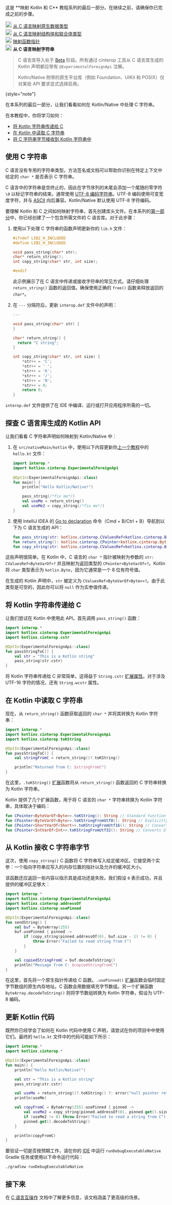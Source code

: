 [//]: # (title: 从 C 语言映射字符串 – 教程)

<tldr>
    <p>这是 **映射 Kotlin 和 C** 教程系列的最后一部分。在继续之前，请确保你已完成之前的步骤。</p>
    <p><img src="icon-1-done.svg" width="20" alt="第一步"/> <a href="mapping-primitive-data-types-from-c.md">从 C 语言映射原生数据类型</a><br/>
        <img src="icon-2-done.svg" width="20" alt="第二步"/> <a href="mapping-struct-union-types-from-c.md">从 C 语言映射结构体和联合体类型</a><br/>
      <img src="icon-3-done.svg" width="20" alt="第三步"/> <a href="mapping-function-pointers-from-c.md">映射函数指针</a><br/>
      <img src="icon-4.svg" width="20" alt="第四步"/> <strong>从 C 语言映射字符串</strong><br/>
    </p>
</tldr>

> C 语言库导入处于 [Beta](native-c-interop-stability.md) 阶段。所有通过 cinterop 工具从 C 语言库生成的 Kotlin 声明都应带有 `@ExperimentalForeignApi` 注解。
>
> Kotlin/Native 附带的原生平台库（例如 Foundation、UIKit 和 POSIX）仅对某些 API 要求显式选择启用。
>
{style="note"}
 
在本系列的最后一部分，让我们看看如何在 Kotlin/Native 中处理 C 字符串。

在本教程中，你将学习如何：

* [将 Kotlin 字符串传递给 C](#pass-kotlin-strings-to-c)
* [在 Kotlin 中读取 C 字符串](#read-c-strings-in-kotlin)
* [将 C 字符串字节接收到 Kotlin 字符串中](#receive-c-string-bytes-from-kotlin)

## 使用 C 字符串

C 语言没有专用的字符串类型。方法签名或文档可以帮助你识别在特定上下文中给定的 `char *` 是否表示 C 字符串。

C 语言中的字符串是空终止的，因此在字节序列的末尾会添加一个尾随的零字符 `\0` 以标记字符串的结束。通常使用 [UTF-8 编码字符串](https://en.wikipedia.org/wiki/UTF-8)。UTF-8 编码使用可变宽度字符，并与 [ASCII](https://en.wikipedia.org/wiki/ASCII) 向后兼容。Kotlin/Native 默认使用 UTF-8 字符编码。

要理解 Kotlin 和 C 之间如何映射字符串，首先创建库头文件。在本系列的[第一部分](mapping-primitive-data-types-from-c.md)中，你已经创建了一个包含所需文件的 C 语言库。对于此步骤：

1. 使用以下处理 C 字符串的函数声明更新你的 `lib.h` 文件：

   ```c
   #ifndef LIB2_H_INCLUDED
   #define LIB2_H_INCLUDED
   
   void pass_string(char* str);
   char* return_string();
   int copy_string(char* str, int size);
   
   #endif
   ```

   此示例展示了在 C 语言中传递或接收字符串的常见方式。请仔细处理 `return_string()` 函数的返回值。确保使用正确的 `free()` 函数来释放返回的 `char*`。

2. 在 `---` 分隔符后，更新 `interop.def` 文件中的声明：

   ```c
   ---
   
   void pass_string(char* str) {
   }
   
   char* return_string() {
     return "C string";
   }
   
   int copy_string(char* str, int size) {
       *str++ = 'C';
       *str++ = ' ';
       *str++ = 'K';
       *str++ = '/';
       *str++ = 'N';
       *str++ = 0;
       return 0;
   }
   ```

`interop.def` 文件提供了在 IDE 中编译、运行或打开应用程序所需的一切。

## 探查 C 语言库生成的 Kotlin API

让我们看看 C 字符串声明如何映射到 Kotlin/Native 中：

1. 在 `src/nativeMain/kotlin` 中，使用以下内容更新你[上一个教程](mapping-function-pointers-from-c.md)中的 `hello.kt` 文件：

   ```kotlin
   import interop.*
   import kotlinx.cinterop.ExperimentalForeignApi
  
   @OptIn(ExperimentalForeignApi::class)
   fun main() {
       println("Hello Kotlin/Native!")

       pass_string(/*fix me*/)
       val useMe = return_string()
       val useMe2 = copy_string(/*fix me*/)
   }
   ```

2. 使用 IntelliJ IDEA 的 [Go to declaration](https://www.jetbrains.com/help/rider/Navigation_and_Search__Go_to_Declaration.html) 命令（<shortcut>Cmd + B</shortcut>/<shortcut>Ctrl + B</shortcut>）导航到以下为 C 语言生成的 API：

   ```kotlin
   fun pass_string(str: kotlinx.cinterop.CValuesRef<kotlinx.cinterop.ByteVarOf<kotlin.Byte> /* from: kotlinx.cinterop.ByteVar */>?)
   fun return_string(): kotlinx.cinterop.CPointer<kotlinx.cinterop.ByteVarOf<kotlin.Byte> /* from: kotlinx.cinterop.ByteVar */>?
   fun copy_string(str: kotlinx.cinterop.CValuesRef<kotlinx.cinterop.ByteVarOf<kotlin.Byte> /* from: kotlinx.cinterop.ByteVar */>?, size: kotlin.Int): kotlin.Int
   ```

这些声明很简单。在 Kotlin 中，C 语言的 `char *` 指针被映射为参数的 `str: CValuesRef<ByteVarOf>?` 并且映射为返回类型的 `CPointer<ByteVarOf>?`。Kotlin 将 `char` 类型表示为 `kotlin.Byte`，因为它通常是一个 8 位有符号值。

在生成的 Kotlin 声明中，`str` 被定义为 `CValuesRef<ByteVarOf<Byte>>?`。由于此类型是可空的，因此你可以将 `null` 作为实参值传递。 

## 将 Kotlin 字符串传递给 C

让我们尝试在 Kotlin 中使用此 API。首先调用 `pass_string()` 函数：

```kotlin
import interop.*
import kotlinx.cinterop.ExperimentalForeignApi
import kotlinx.cinterop.cstr

@OptIn(ExperimentalForeignApi::class)
fun passStringToC() {
    val str = "This is a Kotlin string"
    pass_string(str.cstr)
}
```

将 Kotlin 字符串传递给 C 非常简单，这得益于 `String.cstr` [扩展属性](extensions.md#extension-properties)。对于涉及 UTF-16 字符的情况，还有 `String.wcstr` 属性。

## 在 Kotlin 中读取 C 字符串

现在，从 `return_string()` 函数获取返回的 `char *` 并将其转换为 Kotlin 字符串：

```kotlin
import interop.*
import kotlinx.cinterop.ExperimentalForeignApi
import kotlinx.cinterop.toKString

@OptIn(ExperimentalForeignApi::class)
fun passStringToC() {
    val stringFromC = return_string()?.toKString()

    println("Returned from C: $stringFromC")
}
```

在这里，`.toKString()` [扩展](https://kotlinlang.org/api/core/kotlin-stdlib/kotlinx.cinterop/to-k-string.html)函数将从 `return_string()` 函数返回的 C 字符串转换为 Kotlin 字符串。

Kotlin 提供了几个扩展函数，用于将 C 语言的 `char *` 字符串转换为 Kotlin 字符串，具体取决于编码：

```kotlin
fun CPointer<ByteVarOf<Byte>>.toKString(): String // Standard function for UTF-8 strings
fun CPointer<ByteVarOf<Byte>>.toKStringFromUtf8(): String // Explicitly converts UTF-8 strings
fun CPointer<ShortVarOf<Short>>.toKStringFromUtf16(): String // Converts UTF-16 encoded strings
fun CPointer<IntVarOf<Int>>.toKStringFromUtf32(): String // Converts UTF-32 encoded strings
```

## 从 Kotlin 接收 C 字符串字节

这次，使用 `copy_string()` C 函数将 C 字符串写入给定缓冲区。它接受两个实参：一个指向字符串应写入的内存位置的指针以及允许的缓冲区大小。

该函数还应返回一些内容以指示其是成功还是失败。我们假设 `0` 表示成功，并且提供的缓冲区足够大：

```kotlin
import interop.*
import kotlinx.cinterop.ExperimentalForeignApi
import kotlinx.cinterop.addressOf
import kotlinx.cinterop.usePinned

@OptIn(ExperimentalForeignApi::class)
fun sendString() {
    val buf = ByteArray(255)
    buf.usePinned { pinned ->
        if (copy_string(pinned.addressOf(0), buf.size - 1) != 0) {
            throw Error("Failed to read string from C")
        }
    }

    val copiedStringFromC = buf.decodeToString()
    println("Message from C: $copiedStringFromC")
}
```

在这里，首先将一个原生指针传递给 C 函数。`.usePinned()` [扩展](https://kotlinlang.org/api/core/kotlin-stdlib/kotlinx.cinterop/use-pinned.html)函数会临时固定字节数组的原生内存地址。C 函数会用数据填充字节数组。另一个扩展函数 `ByteArray.decodeToString()` 则将字节数组转换为 Kotlin 字符串，假设为 UTF-8 编码。 

## 更新 Kotlin 代码

既然你已经学会了如何在 Kotlin 代码中使用 C 声明，请尝试在你的项目中中使用它们。最终的 `hello.kt` 文件中的代码可能如下所示：
 
```kotlin
import interop.*
import kotlinx.cinterop.*

@OptIn(ExperimentalForeignApi::class)
fun main() {
    println("Hello Kotlin/Native!")

    val str = "This is a Kotlin string"
    pass_string(str.cstr)

    val useMe = return_string()?.toKString() ?: error("null pointer returned")
    println(useMe)

    val copyFromC = ByteArray(255).usePinned { pinned ->
        val useMe2 = copy_string(pinned.addressOf(0), pinned.get().size - 1)
        if (useMe2 != 0) throw Error("Failed to read a string from C")
        pinned.get().decodeToString()
    }

    println(copyFromC)
}
```

要验证一切是否按预期工作，请在你的 [IDE](native-get-started.md) 中运行 `runDebugExecutableNative` Gradle 任务或使用以下命令运行代码：

```bash
./gradlew runDebugExecutableNative
```

## 接下来

在 [C 语言互操作](native-c-interop.md) 文档中了解更多信息，该文档涵盖了更高级的场景。